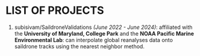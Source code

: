 # LIST OF PROJECTS
1. subisivam/SaildroneValidations *(June 2022 - June 2024)*: affiliated with the **University of Maryland, College Park** and the **NOAA Pacific Marine Environmental Lab**: can interpolate global reanalyses data onto saildrone tracks using the nearest neighbor method.
